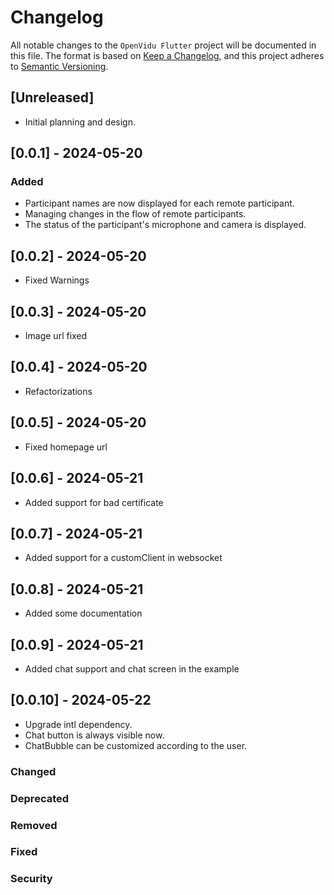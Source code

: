 # Changelog

All notable changes to the `OpenVidu Flutter` project will be documented in this file. The format is based on [Keep a Changelog](https://keepachangelog.com/en/1.0.0/), and this project adheres to [Semantic Versioning](https://semver.org/spec/v2.0.0.html).

## [Unreleased]

- Initial planning and design.

## [0.0.1] - 2024-05-20

### Added
- Participant names are now displayed for each remote participant.
- Managing changes in the flow of remote participants.
- The status of the participant's microphone and camera is displayed.

## [0.0.2] - 2024-05-20
- Fixed Warnings

## [0.0.3] - 2024-05-20
- Image url fixed

## [0.0.4] - 2024-05-20
- Refactorizations

## [0.0.5] - 2024-05-20
- Fixed homepage url

## [0.0.6] - 2024-05-21
- Added support for bad certificate

## [0.0.7] - 2024-05-21
- Added support for a customClient in websocket

## [0.0.8] - 2024-05-21
- Added some documentation

## [0.0.9] - 2024-05-21
- Added chat support and chat screen in the example

## [0.0.10] - 2024-05-22
- Upgrade intl dependency.
- Chat button is always visible now.
- ChatBubble can be customized according to the user.

### Changed

### Deprecated

### Removed

### Fixed

### Security
